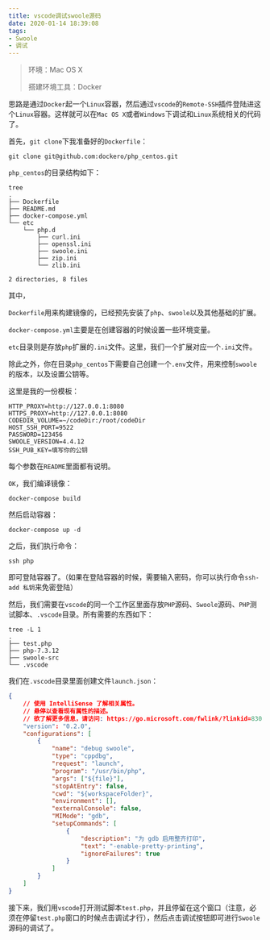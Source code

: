 ```yaml
---
title: vscode调试swoole源码
date: 2020-01-14 18:39:08
tags:
- Swoole
- 调试
---
```


> 环境：Mac OS X
>
> 搭建环境工具：Docker

思路是通过`Docker`起一个`Linux`容器，然后通过`vscode`的`Remote-SSH`插件登陆进这个`Linux`容器。这样就可以在`Mac OS X`或者`Windows`下调试和`Linux`系统相关的代码了。

首先，`git clone`下我准备好的`Dockerfile`：

```shell
git clone git@github.com:dockero/php_centos.git
```

`php_centos`的目录结构如下：

```shell
tree
.
├── Dockerfile
├── README.md
├── docker-compose.yml
└── etc
    └── php.d
        ├── curl.ini
        ├── openssl.ini
        ├── swoole.ini
        ├── zip.ini
        └── zlib.ini

2 directories, 8 files
```

其中，

`Dockerfile`用来构建镜像的，已经预先安装了`php`、`swoole`以及其他基础的扩展。

`docker-compose.yml`主要是在创建容器的时候设置一些环境变量。

`etc`目录则是存放`php`扩展的`.ini`文件。这里，我们一个扩展对应一个`.ini`文件。

除此之外，你在目录`php_centos`下需要自己创建一个`.env`文件，用来控制`swoole`的版本，以及设置公钥等。

这里是我的一份模板：

```shell
HTTP_PROXY=http://127.0.0.1:8080
HTTPS_PROXY=http://127.0.0.1:8080
CODEDIR_VOLUME=~/codeDir:/root/codeDir
HOST_SSH_PORT=9522
PASSWORD=123456
SWOOLE_VERSION=4.4.12
SSH_PUB_KEY=填写你的公钥
```

每个参数在`README`里面都有说明。

`OK`，我们编译镜像：

```shell
docker-compose build
```

然后启动容器：

```shell
docker-compose up -d
```

之后，我们执行命令：

```shell
ssh php
```

即可登陆容器了。（如果在登陆容器的时候，需要输入密码，你可以执行命令`ssh-add 私钥`来免密登陆）

然后，我们需要在`vscode`的同一个工作区里面存放`PHP`源码、`Swoole`源码、`PHP`测试脚本、`.vscode`目录。所有需要的东西如下：

```shell
tree -L 1
.
├── test.php
├── php-7.3.12
├── swoole-src
└── .vscode
```

我们在`.vscode`目录里面创建文件`launch.json`：

```json
{
    // 使用 IntelliSense 了解相关属性。 
    // 悬停以查看现有属性的描述。
    // 欲了解更多信息，请访问: https://go.microsoft.com/fwlink/?linkid=830387
    "version": "0.2.0",
    "configurations": [
        {
            "name": "debug swoole",
            "type": "cppdbg",
            "request": "launch",
            "program": "/usr/bin/php",
            "args": ["${file}"],
            "stopAtEntry": false,
            "cwd": "${workspaceFolder}",
            "environment": [],
            "externalConsole": false,
            "MIMode": "gdb",
            "setupCommands": [
                {
                    "description": "为 gdb 启用整齐打印",
                    "text": "-enable-pretty-printing",
                    "ignoreFailures": true
                }
            ]
        }
    ]
}
```

接下来，我们用`vscode`打开测试脚本`test.php`，并且停留在这个窗口（注意，必须在停留`test.php`窗口的时候点击调试才行），然后点击调试按钮即可进行`Swoole`源码的调试了。
